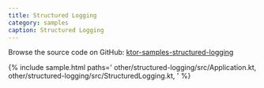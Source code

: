 ```yaml
---
title: Structured Logging
category: samples
caption: Structured Logging
---
```


Browse the source code on GitHub: [ktor-samples-structured-logging](https://github.com/ktorio/ktor-samples/tree/1.3.0/other/structured-logging)

{% include sample.html paths='
    other/structured-logging/src/Application.kt,
    other/structured-logging/src/StructuredLogging.kt,
' %}
